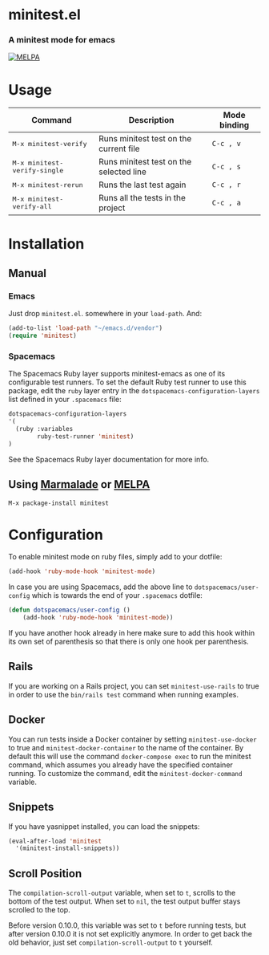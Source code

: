 # minitest.el
### A minitest mode for emacs

[![MELPA](https://melpa.org/packages/minitest-badge.svg)](https://melpa.org/#/minitest)

# Usage

Command                                         | Description                                             | Mode binding
------------------------------------------------|---------------------------------------------------------|--------------------
<kbd>M-x minitest-verify</kbd>                  | Runs minitest test on the current file                  | `C-c , v`
<kbd>M-x minitest-verify-single</kbd>           | Runs minitest test on the selected line                 | `C-c , s`
<kbd>M-x minitest-rerun</kbd>                   | Runs the last test again                                | `C-c , r`
<kbd>M-x minitest-verify-all</kbd>              | Runs all the tests in the project                       | `C-c , a`

# Installation

## Manual

### Emacs

Just drop `minitest.el`. somewhere in your `load-path`. And:
```lisp
(add-to-list 'load-path "~/emacs.d/vendor")
(require 'minitest)
```

### Spacemacs

The Spacemacs Ruby layer supports minitest-emacs as one of its configurable test runners.
To set the default Ruby test runner to use this package, edit the `ruby` layer entry in
the `dotspacemacs-configuration-layers` list defined in your `.spacemacs` file:

```lisp
dotspacemacs-configuration-layers
'(
  (ruby :variables
        ruby-test-runner 'minitest)
)

```

See the Spacemacs Ruby layer documentation for more info.

## Using [Marmalade](http://marmalade-repo.org/) or [MELPA](http://melpa.milkbox.net/)

```
M-x package-install minitest
```

# Configuration

To enable minitest mode on ruby files, simply add to your dotfile:

```lisp
(add-hook 'ruby-mode-hook 'minitest-mode)
```

In case you are using Spacemacs, add the above line to `dotspacemacs/user-config` which is towards the end
of your `.spacemacs` dotfile:

```lisp
(defun dotspacemacs/user-config ()
	(add-hook 'ruby-mode-hook 'minitest-mode))
```
If you have another hook already in here make sure to add this hook within its own set of parenthesis so that
there is only one hook per parenthesis.

## Rails

If you are working on a Rails project, you can set `minitest-use-rails` to true in order to use the `bin/rails test`
command when running examples.

## Docker

You can run tests inside a Docker container by setting `minitest-use-docker` to
true and `minitest-docker-container` to the name of the container. By default this
will use the command `docker-compose exec` to run the minitest command, which assumes
you already have the specified container running. To customize the command, edit the
`minitest-docker-command` variable.

## Snippets

If you have yasnippet installed, you can load the snippets:
```lisp
(eval-after-load 'minitest
  '(minitest-install-snippets))
```

## Scroll Position

The `compilation-scroll-output` variable, when set to `t`, scrolls to the bottom
of the test output. When set to `nil`, the test output buffer stays scrolled to
the top.

Before version 0.10.0, this variable was set to `t` before running tests, but
after version 0.10.0 it is not set explicitly anymore. In order to get back the
old behavior, just set `compilation-scroll-output` to `t` yourself.

